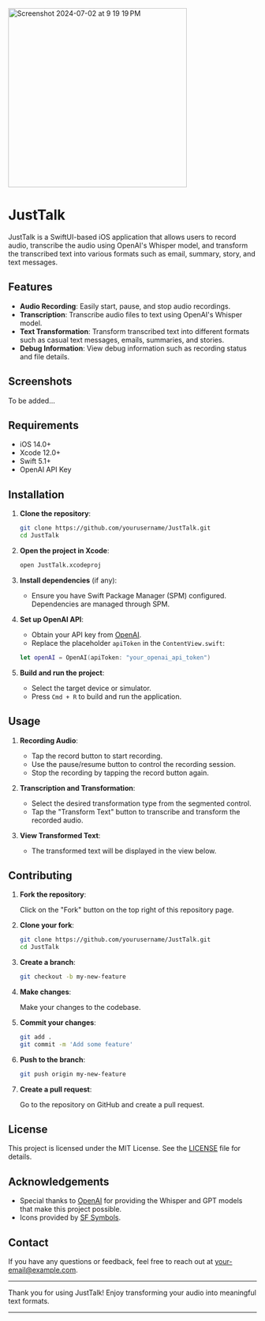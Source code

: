 <img width="362" alt="Screenshot 2024-07-02 at 9 19 19 PM" src="https://github.com/rodneyg/JustTalk/assets/6868495/e49b2035-617c-4adb-9aa8-6f2ee6ba0254">

# JustTalk

JustTalk is a SwiftUI-based iOS application that allows users to record audio, transcribe the audio using OpenAI's Whisper model, and transform the transcribed text into various formats such as email, summary, story, and text messages.

## Features

- **Audio Recording**: Easily start, pause, and stop audio recordings.
- **Transcription**: Transcribe audio files to text using OpenAI's Whisper model.
- **Text Transformation**: Transform transcribed text into different formats such as casual text messages, emails, summaries, and stories.
- **Debug Information**: View debug information such as recording status and file details.

## Screenshots

To be added...

## Requirements

- iOS 14.0+
- Xcode 12.0+
- Swift 5.1+
- OpenAI API Key

## Installation

1. **Clone the repository**:

    ```bash
    git clone https://github.com/yourusername/JustTalk.git
    cd JustTalk
    ```

2. **Open the project in Xcode**:

    ```bash
    open JustTalk.xcodeproj
    ```

3. **Install dependencies** (if any):
    - Ensure you have Swift Package Manager (SPM) configured. Dependencies are managed through SPM.

4. **Set up OpenAI API**:
    - Obtain your API key from [OpenAI](https://openai.com/).
    - Replace the placeholder `apiToken` in the `ContentView.swift`:

    ```swift
    let openAI = OpenAI(apiToken: "your_openai_api_token")
    ```

5. **Build and run the project**:
    - Select the target device or simulator.
    - Press `Cmd + R` to build and run the application.

## Usage

1. **Recording Audio**:
    - Tap the record button to start recording.
    - Use the pause/resume button to control the recording session.
    - Stop the recording by tapping the record button again.

2. **Transcription and Transformation**:
    - Select the desired transformation type from the segmented control.
    - Tap the "Transform Text" button to transcribe and transform the recorded audio.

3. **View Transformed Text**:
    - The transformed text will be displayed in the view below.

## Contributing

1. **Fork the repository**:

    Click on the "Fork" button on the top right of this repository page.

2. **Clone your fork**:

    ```bash
    git clone https://github.com/yourusername/JustTalk.git
    cd JustTalk
    ```

3. **Create a branch**:

    ```bash
    git checkout -b my-new-feature
    ```

4. **Make changes**:

    Make your changes to the codebase.

5. **Commit your changes**:

    ```bash
    git add .
    git commit -m 'Add some feature'
    ```

6. **Push to the branch**:

    ```bash
    git push origin my-new-feature
    ```

7. **Create a pull request**:

    Go to the repository on GitHub and create a pull request.

## License

This project is licensed under the MIT License. See the [LICENSE](LICENSE) file for details.

## Acknowledgements

- Special thanks to [OpenAI](https://openai.com/) for providing the Whisper and GPT models that make this project possible.
- Icons provided by [SF Symbols](https://developer.apple.com/sf-symbols/).

## Contact

If you have any questions or feedback, feel free to reach out at [your-email@example.com](mailto:your-email@example.com).

---

Thank you for using JustTalk! Enjoy transforming your audio into meaningful text formats.

---
